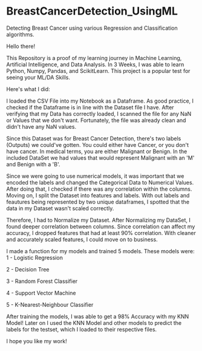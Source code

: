 # BreastCancerDetection_UsingML
Detecting Breast Cancer using various Regression and Classification algorithms.  

Hello there!

This Repository is a proof of my learning journey in Machine Learning, Artificial Intelligence, and Data Analysis. 
In 3 Weeks, I was able to learn Python, Numpy, Pandas, and ScikitLearn. This project is a popular test for seeing your ML/DA Skills. 

Here's what I did: 

I loaded the CSV File into my Notebook as a Dataframe. As good practice, I checked if the Dataframe is in line with the Dataset file 
I have. After verifying that my Data has correctly loaded, I scanned the file for any NaN or Values that we don't want. Fortunately, 
the file was already clean and didn't have any NaN values. 

Since this Dataset was for Breast Cancer Detection, there's two labels (Outputs) we could've gotten. You could either have Cancer, 
or you don't have cancer. In medical terms, you are either Malignant or Benign. In the included DataSet we had values that would represent Malignant with an 'M' and Benign with a 'B'.

Since we were going to use numerical models, it was important that we encoded the labels and changed the Categorical Data to Numerical Values. After doing that, I checked if there was any correlation within the columns. Moving on, I split the Dataset into features and labels. With out labels and feautures being represented by two unique dataframes, I spotted that the data in my Dataset wasn't scaled correctly. 

Therefore, I had to Normalize my Dataset. After Normalizing my DataSet, I found deeper correlation between columns. Since correlation can affect my accuracy, I dropped features that had at least 90% correlation. With cleaner and accurately scaled features, I could move on to business. 

I made a function for my models and trained 5 models. These models were: 
1 - Logistic Regression

2 - Decision Tree

3 - Random Forest Classifier 

4 - Support Vector Machine

5 - K-Nearest-Neighbour Classifier

After training the models, I was able to get a 98% Accuracy with my KNN Model! Later on I used the KNN Model and other models to predict the labels for the testset, which I loaded to their respective files. 

I hope you like my work!
